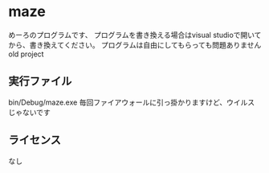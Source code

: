 # maze
めーろのプログラムです、
プログラムを書き換える場合はvisual studioで開いてから、書き換えてください。
プログラムは自由にしてもらっても問題ありません
old project  
## 実行ファイル
bin/Debug/maze.exe
毎回ファイアウォールに引っ掛かりますけど、ウイルスじゃないです
## ライセンス
なし

